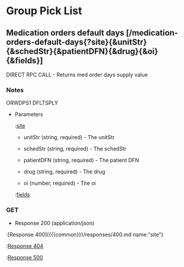 # Group Pick List

## Medication orders default days [/medication-orders-default-days{?site}{&unitStr}{&schedStr}{&patientDFN}{&drug}{&oi}{&fields}]

DIRECT RPC CALL - Returns med order days supply value

### Notes

ORWDPS1 DFLTSPLY

+ Parameters

    :[site]({{{common}}}/parameters/site.md)

    + unitStr (string, required) - The unitStr

    + schedStr (string, required) - The schedStr

    + patientDFN (string, required) - The patient DFN

    + drug (string, required) - The drug

    + oi (number, required) - The oi

    :[fields]({{{common}}}/parameters/fields.md)

### GET

+ Response 200 (application/json)

:[Response 400]({{{common}}}/responses/400.md name:"site")

:[Response 404]({{{common}}}/responses/404.md)

:[Response 500]({{{common}}}/responses/500.md)


